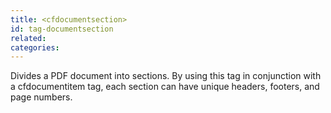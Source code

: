 ```yaml
---
title: <cfdocumentsection>
id: tag-documentsection
related:
categories:
---
```


Divides a PDF document into sections.
		By using this tag in conjunction with a cfdocumentitem tag, each section can have unique headers, footers, and page numbers.